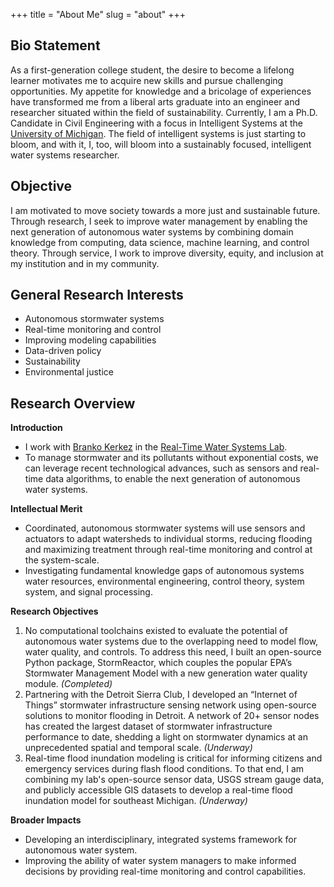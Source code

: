 +++
title = "About Me"
slug = "about"
+++

## Bio Statement
As a first-generation college student, the desire to become a lifelong learner motivates me to acquire new skills and pursue challenging opportunities. My appetite for knowledge and a bricolage of experiences have transformed me from a liberal arts graduate into an engineer and researcher situated within the field of sustainability. Currently, I am a Ph.D. Candidate in Civil Engineering with a focus in Intelligent Systems at the [University of Michigan](https://cee.engin.umich.edu/). The field of intelligent systems is just starting to bloom, and with it, I, too, will bloom into a sustainably focused, intelligent water systems researcher. 

## Objective
I am motivated to move society towards a more just and sustainable future. Through research, I seek to improve water management by enabling the next generation of autonomous water systems by combining domain knowledge from computing, data science, machine learning, and control theory. Through service, I work to improve diversity, equity, and inclusion at my institution and in my community.

## General Research Interests
* Autonomous stormwater systems
* Real-time monitoring and control
* Improving modeling capabilities
* Data-driven policy
* Sustainability
* Environmental justice

## Research Overview
**Introduction**
* I work with [Branko Kerkez](https://cee.engin.umich.edu/people/branko-kerkez/) in the [Real-Time Water Systems Lab](http://www-personal.umich.edu/~bkerkez/).
* To manage stormwater and its pollutants without exponential costs, we can leverage recent technological advances, such as sensors and real-time data algorithms, to enable the next generation of autonomous water systems.

**Intellectual Merit**
* Coordinated, autonomous stormwater systems will use sensors and actuators to adapt watersheds to individual storms, reducing flooding and maximizing treatment through real-time monitoring and control at the system-scale. 
* Investigating fundamental knowledge gaps of autonomous systems water resources, environmental engineering, control theory, system system, and signal processing.

**Research Objectives**
1. No computational toolchains existed to evaluate the potential of autonomous water systems due to the overlapping need to model flow, water quality, and controls. To address this need, I built an open-source Python package, StormReactor, which couples the popular EPA’s Stormwater Management Model with a new generation water quality module. *(Completed)*
2. Partnering with the Detroit Sierra Club, I developed an “Internet of Things” stormwater infrastructure sensing network using open-source solutions to monitor flooding in Detroit. A network of 20+ sensor nodes has created the largest dataset of stormwater infrastructure performance to date, shedding a light on stormwater dynamics at an unprecedented spatial and temporal scale. *(Underway)*
3. Real-time flood inundation modeling is critical for informing citizens and emergency services during flash flood conditions. To that end, I am combining my lab's open-source sensor data, USGS stream gauge data, and publicly accessible GIS datasets to develop a real-time flood inundation model for southeast Michigan. *(Underway)*

**Broader Impacts**
* Developing an interdisciplinary, integrated systems framework for autonomous water system.
* Improving the ability of water system managers to make informed decisions by providing real-time monitoring and control capabilities.
